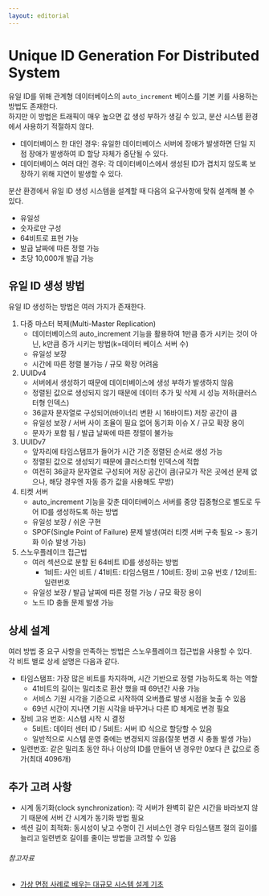 ```yaml
---
layout: editorial
---
```


# Unique ID Generation For Distributed System

유일 ID를 위해 관계형 데이터베이스의 `auto_increment` 베이스를 기본 키를 사용하는 방법도 존재한다.  
하지만 이 방법은 트래픽이 매우 높으면 값 생성 부하가 생길 수 있고, 분산 시스템 환경에서 사용하기 적절하지 않다.

- 데이터베이스 한 대인 경우: 유일한 데이터베이스 서버에 장애가 발생하면 단일 지점 장애가 발생하여 ID 할당 자체가 중단될 수 있다.
- 데이터베이스 여러 대인 경우: 각 데이터베이스에서 생성된 ID가 겹치지 않도록 보장하기 위해 지연이 발생할 수 있다.

분산 환경에서 유일 ID 생성 시스템을 설계할 때 다음의 요구사항에 맞춰 설계해 볼 수 있다.

- 유일성
- 숫자로만 구성
- 64비트로 표현 가능
- 발급 날짜에 따른 정렬 가능
- 초당 10,000개 발급 가능

## 유일 ID 생성 방법

유일 ID 생성하는 방법은 여러 가지가 존재한다.

1. 다중 마스터 복제(Multi-Master Replication)
    - 데이터베이스의 auto_increment 기능을 활용하여 1만큼 증가 시키는 것이 아닌, k만큼 증가 시키는 방법(k=데이터 베이스 서버 수)
    - 유일성 보장
    - 시간에 따른 정렬 불가능 / 규모 확장 어려움
2. UUIDv4
    - 서버에서 생성하기 때문에 데이터베이스에 생성 부하가 발생하지 않음
    - 정렬된 값으로 생성되지 않기 때문에 데이터 추가 및 삭제 시 성능 저하(클러스터형 인덱스)
    - 36글자 문자열로 구성되어(바이너리 변환 시 16바이트) 저장 공간이 큼
    - 유일성 보장 / 서버 사이 조율이 필요 없어 동기화 이슈 X / 규모 확장 용이
    - 문자가 포함 됨 / 발급 날짜에 따른 정렬이 불가능
3. UUIDv7
    - 앞자리에 타임스탬프가 들어가 시간 기준 정렬된 순서로 생성 가능
    - 정렬된 값으로 생성되기 때문에 클러스터형 인덱스에 적합
    - 여전히 36글자 문자열로 구성되어 저장 공간이 큼(규모가 작은 곳에선 문제 없으나, 해당 경우엔 자동 증가 값을 사용해도 무방)
4. 티켓 서버
    - auto_increment 기능을 갖춘 데이터베이스 서버를 중앙 집중형으로 별도로 두어 ID를 생성하도록 하는 방법
    - 유일성 보장 / 쉬운 구현
    - SPOF(Single Point of Failure) 문제 발생(여러 티켓 서버 구축 필요 -> 동기화 이슈 발생 가능)
5. 스노우플레이크 접근법
    - 여러 섹션으로 분할 된 64비트 ID를 생성하는 방법
        - 1비트: 사인 비트 / 41비트: 타임스탬프 / 10비트: 장비 고유 번호 / 12비트: 일련번호
    - 유일성 보장 / 발급 날짜에 따른 정렬 가능 / 규모 확장 용이
    - 노드 ID 충돌 문제 발생 가능

## 상세 설계

여러 방법 중 요구 사항을 만족하는 방법은 스노우플레이크 접근법을 사용할 수 있다.  
각 비트 별로 상세 설명은 다음과 같다.

- 타임스탬프: 가장 많은 비트를 차지하며, 시간 기반으로 정렬 가능하도록 하는 역할
    - 41비트의 길이는 밀리초로 환산 했을 때 69년간 사용 가능
    - 서비스 기원 시각을 기준으로 시작하여 오버플로 발생 시점을 늦출 수 있음
    - 69년 시간이 지나면 기원 시각을 바꾸거나 다른 ID 체계로 변경 필요
- 장비 고유 번호: 시스템 시작 시 결정
    - 5비트: 데이터 센터 ID / 5비트: 서버 ID 식으로 할당할 수 있음
    - 일반적으로 시스템 운영 중에는 변경되지 않음(잘못 변경 시 충돌 발생 가능)
- 일련번호: 같은 밀리초 동안 하나 이상의 ID를 만들어 낸 경우만 0보다 큰 값으로 증가(최대 4096개)

## 추가 고려 사항

- 시계 동기화(clock synchronization): 각 서버가 완벽히 같은 시간을 바라보지 않기 때문에 서버 간 시계가 동기화 방법 필요
- 섹션 길이 최적화: 동시성이 낮고 수명이 긴 서비스인 경우 타임스탬프 절의 길이를 늘리고 일련번호 길이를 줄이는 방법을 고려할 수 있음

###### 참고자료

- [가상 면접 사례로 배우는 대규모 시스템 설계 기초](https://www.nl.go.kr/seoji/contents/S80100000000.do?schM=intgr_detail_view_isbn&page=1&pageUnit=10&schType=simple&schStr=%EA%B0%80%EC%83%81+%EB%A9%B4%EC%A0%91+%EC%82%AC%EB%A1%80%EB%A1%9C+%EB%B0%B0%EC%9A%B0%EB%8A%94+%EB%8C%80%EA%B7%9C%EB%AA%A8&isbn=9788966263240&cipId=228421467%2C)
